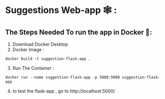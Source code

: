 # Suggestions Web-app 🕸 :

## The Steps Needed To run the app in Docker 🐋:

1. Download Docker Desktop
2. Docker Image : 

```
docker build -t suggestion-flask-app .

```
3. Run The Container : 

```
docker run --name suggestion-flask-app -p 5000:5000 suggestion-flask-app

```
4. to test the flask-app , go to http://localhost:5000/



